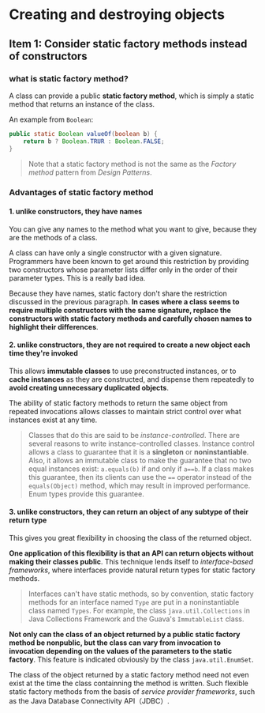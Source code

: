 # Creating and destroying objects

## Item 1: Consider static factory methods instead of constructors

### what is **static factory method**?

A class can provide a public **static factory method**, which is simply a static method that returns an instance of the class.

An example from `Boolean`:

```java
public static Boolean valueOf(boolean b) {
	return b ? Boolean.TRUR : Boolean.FALSE;}
```
> Note that a static factory method is not the same as the *Factory method* pattern from *Design Patterns*.

### Advantages of static factory method

#### 1. unlike constructors, they have names

You can give any names to the method what you want to give, because they are the methods of a class.

A class can have only a single constructor with a given signature. Programmers have been known to get around this restriction by providing two constructors whose parameter lists differ only in the order of their parameter types. This is a really bad idea.

Because they have names, static factory don't share the restriction discussed in the previous paragraph. **In cases where a class seems to require multiple constructors with the same signature, replace the constructors with static factory methods and carefully chosen names to highlight their differences**.  

#### 2. unlike constructors, they are not required to create a new object each time they're invoked

This allows **immutable classes** to use preconstructed instances, or to **cache instances** as they are constructed, and dispense them repeatedly to **avoid creating unnecessary duplicated objects**.

The ability of static factory methods to return the same object from repeated invocations allows classes to maintain strict control over what instances exist at any time.

> Classes that do this are said to be *instance-controlled*. There are several reasons to write instance-controlled classes. Instance control allows a class to guarantee that it is a **singleton** or **noninstantiable**. Also, it allows an immutable class to make the guarantee that no two equal instances exist: `a.equals(b)` if and only if `a==b`. If a class makes this guarantee, then its clients can use the `==` operator instead of the `equals(Object)` method, which may result in improved performance. Enum types provide this guarantee.

#### 3. unlike constructors, they can return an object of any subtype of their return type

This gives you great flexibility in choosing the class of the returned object.

**One application of this flexibility is that an API can return objects without making their classes public**. This technique lends itself to *interface-based frameworks*, where interfaces provide natural return types for static factory methods.

> Interfaces can't have static methods, so by convention, static factory methods for an interface named `Type` are put in a noninstantiable class named `Types`. For example, the class  `java.util.Collections` in Java Collections Framework and the Guava's `ImmutableList` class.

**Not only can the class of an object returned by a public static factory method be nonpublic, but the class can vary from invocation to invocation depending on the values of the parameters to the static factory**. This feature is indicated obviously by the class `java.util.EnumSet`.

The class of the object returned by a static factory method need not even exist at the time the class containning the method is written. Such flexible static factory methods from the basis of *service provider frameworks*, such as the Java Database Connectivity API（JDBC）.




  

